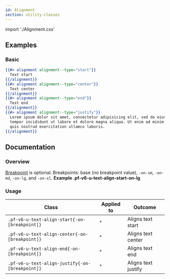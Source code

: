 ```yaml
---
id: Alignment
section: utility-classes
---
```


import './Alignment.css'

## Examples

### Basic

```hbs
{{#> alignment alignment--type="start"}}
  Text start
{{/alignment}}
{{#> alignment alignment--type="center"}}
  Text center
{{/alignment}}
{{#> alignment alignment--type="end"}}
  Text end
{{/alignment}}
{{#> alignment alignment--type="justify"}}
  Lorem ipsum dolor sit amet, consectetur adipisicing elit, sed do eiusmod
  tempor incididunt ut labore et dolore magna aliqua. Ut enim ad minim veniam,
  quis nostrud exercitation ullamco laboris.
{{/alignment}}
```

## Documentation

### Overview

[Breakpoint](/developer-resources/global-css-variables#breakpoint-variables-and-class-suffixes) is optional. Breakpoints: base (no breakpoint value), `-on-sm`, `-on-md`, `-on-lg`, and `-on-xl`. **Example .pf-v6-u-text-align-start-on-lg**

### Usage

| Class                                           | Applied to | Outcome             |
| ----------------------------------------------- | ---------- | ------------------- |
| `.pf-v6-u-text-align-start{-on-[breakpoint]}`   | `*`        | Aligns text start   |
| `.pf-v6-u-text-align-center{-on-[breakpoint]}`  | `*`        | Aligns text center  |
| `.pf-v6-u-text-align-end{-on-[breakpoint]}`     | `*`        | Aligns text end     |
| `.pf-v6-u-text-align-justify{-on-[breakpoint]}` | `*`        | Aligns text justify |
